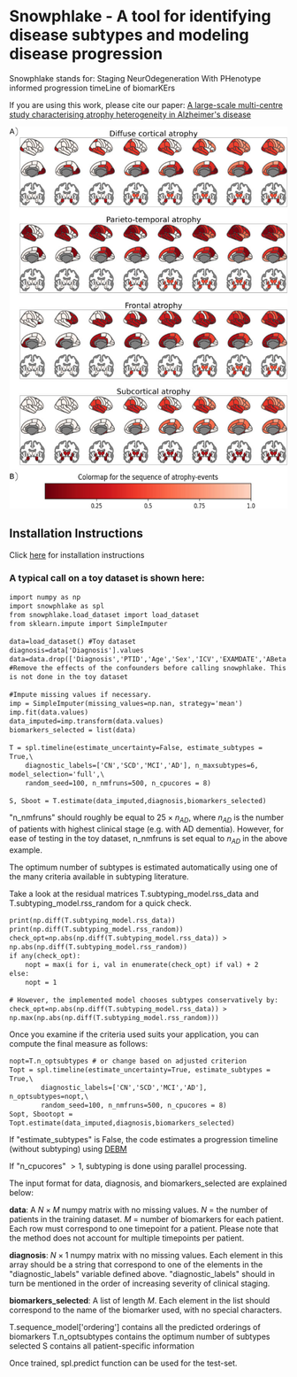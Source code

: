 # Snowphlake - A tool for identifying disease subtypes and modeling disease progression
Snowphlake stands for: Staging NeurOdegeneration With PHenotype informed progression timeLine of biomarKErs

If you are using this work, please cite our paper: [A large-scale multi-centre study characterising atrophy heterogeneity in Alzheimer's disease](https://doi.org/10.1016/j.neuroimage.2025.121381)

![Subtypes in AD](./img.jpg)

## Installation Instructions

Click [here](./installation_instructions.md) for installation instructions

### A typical call on a toy dataset is shown here:
```
import numpy as np
import snowphlake as spl
from snowphlake.load_dataset import load_dataset
from sklearn.impute import SimpleImputer

data=load_dataset() #Toy dataset
diagnosis=data['Diagnosis'].values
data=data.drop(['Diagnosis','PTID','Age','Sex','ICV','EXAMDATE','ABeta'],axis=1,errors='ignore')
#Remove the effects of the confounders before calling snowphlake. This is not done in the toy dataset

#Impute missing values if necessary.
imp = SimpleImputer(missing_values=np.nan, strategy='mean')
imp.fit(data.values)
data_imputed=imp.transform(data.values)
biomarkers_selected = list(data)

T = spl.timeline(estimate_uncertainty=False, estimate_subtypes = True,\
    diagnostic_labels=['CN','SCD','MCI','AD'], n_maxsubtypes=6, model_selection='full',\
    random_seed=100, n_nmfruns=500, n_cpucores = 8)

S, Sboot = T.estimate(data_imputed,diagnosis,biomarkers_selected)
```
"n_nmfruns" should roughly be equal to $25 \times n_{AD}$, where $n_{AD}$ is the number of patients with highest clinical stage (e.g. with AD dementia). However, for ease of testing in the toy dataset, n_nmfruns is set equal to $n_{AD}$ in the above example.

The optimum number of subtypes is estimated automatically using one of the many criteria available in subtyping literature. 

Take a look at the residual matrices T.subtyping_model.rss_data and T.subtyping_model.rss_random for a quick check.
```
print(np.diff(T.subtyping_model.rss_data))
print(np.diff(T.subtyping_model.rss_random))
check_opt=np.abs(np.diff(T.subtyping_model.rss_data)) > np.abs(np.diff(T.subtyping_model.rss_random)) 
if any(check_opt):
    nopt = max(i for i, val in enumerate(check_opt) if val) + 2
else:
    nopt = 1

# However, the implemented model chooses subtypes conservatively by:
check_opt=np.abs(np.diff(T.subtyping_model.rss_data)) > np.max(np.abs(np.diff(T.subtyping_model.rss_random)))
```

Once you examine if the criteria used suits your application, you can compute the final measure as follows:
```
nopt=T.n_optsubtypes # or change based on adjusted criterion
Topt = spl.timeline(estimate_uncertainty=True, estimate_subtypes = True,\
        diagnostic_labels=['CN','SCD','MCI','AD'], n_optsubtypes=nopt,\
        random_seed=100, n_nmfruns=500, n_cpucores = 8)
Sopt, Sbootopt = Topt.estimate(data_imputed,diagnosis,biomarkers_selected)

```

If "estimate_subtypes" is False, the code estimates a progression timeline (without subtyping) using [DEBM](https://doi.org/10.1016/j.neuroimage.2018.11.024)

If "n_cpucores" $>1$, subtyping is done using parallel processing.

The input format for data, diagnosis, and biomarkers_selected are explained below:

**data**: A $N \times M$ numpy matrix with no missing values. $N$ = the number of patients in the training dataset. $M$ = number of biomarkers for each patient. Each row must correspond to one timepoint for a patient. Please note that the method does not account for multiple timepoints per patient.

**diagnosis**: $N \times 1$ numpy matrix with no missing values. Each element in this array should be a string that correspond to one of the elements in the "diagnostic\_labels" variable defined above. "diagnostic\_labels" should in turn be mentioned in the order of increasing severity of clinical staging.

**biomarkers\_selected**: A list of length $M$. Each element in the list should correspond to the name of the biomarker used, with no special characters.

T.sequence_model['ordering'] contains all the predicted orderings of biomarkers
T.n_optsubtypes contains the optimum number of subtypes selected
S contains all patient-specific information

Once trained, spl.predict function can be used for the test-set.
